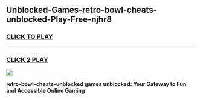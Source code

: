 
## Unblocked-Games-retro-bowl-cheats-unblocked-Play-Free-njhr8
<h3>
<a href="https://premium76.site?title=retro-bowl-cheats-unblocked&ref=12A">CLICK TO PLAY</a></h3>
<hr>

<h3>
<a href="https://premium76.site?title=retro-bowl-cheats-unblocked&ref=12A">CLICK 2 PLAY</a>
  
</h3>

<a href="https://premium76.site?title=retro-bowl-cheats-unblocked&ref=12A"><img src="https://clearcache.store/games.png"></a>


**retro-bowl-cheats-unblocked games unblocked: Your Gateway to Fun and Accessible Online Gaming**
